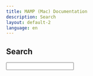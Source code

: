 ```yaml
---
title: MAMP (Mac) Documentation
description: Search
layout: default-2
language: en
---
```


## Search

<form action="/en/Search/">
  <input type="text" name="q" id="tipue_search_input" autocomplete="off" required>
</form>
<div id="tipue_search_content"></div>

<script>

var tipuesearch = {"pages": [
  {% for page in site.pages %}
    {% if page.url contains "/en/" %} class="active"
      {"title": "{{page.title}}", "text": "", "tags": "", "url": "{{page.url}}"},
    {% endif %}
  {% endfor %}
  {"title": "", "text": "", "tags": "", "url": ""}
]};

$(document).ready(function() {
     $('#tipue_search_input').tipuesearch();
});
</script>
